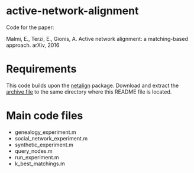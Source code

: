 # active-network-alignment
Code for the paper:

Malmi, E., Terzi, E., Gionis, A. Active network alignment: a matching-based
approach. arXiv, 2016

# Requirements

This code builds upon the [netalign](https://www.cs.purdue.edu/homes/dgleich/codes/netalign/) package. Download and extract
the [archive file](https://www.cs.purdue.edu/homes/dgleich/codes/netalign/netalign-online-20110227.tar.gz) to the same directory where this README file is located.

# Main code files

- genealogy_experiment.m
- social_network_experiment.m
- synthetic_experiment.m
- query_nodes.m
- run_experiment.m
- k_best_matchings.m
